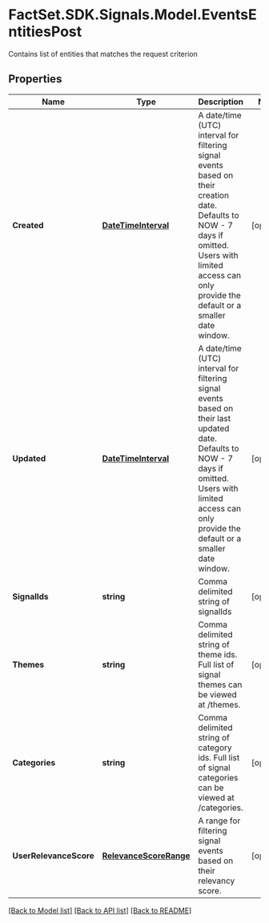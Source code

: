 # FactSet.SDK.Signals.Model.EventsEntitiesPost
Contains list of entities that matches the request criterion

## Properties

Name | Type | Description | Notes
------------ | ------------- | ------------- | -------------
**Created** | [**DateTimeInterval**](DateTimeInterval.md) | A date/time (UTC) interval for filtering signal events based on their creation date. Defaults to NOW - 7 days if omitted. Users with limited access can only provide the default or a smaller date window. | [optional] 
**Updated** | [**DateTimeInterval**](DateTimeInterval.md) | A date/time (UTC) interval for filtering signal events based on their last updated date. Defaults to NOW - 7 days if omitted. Users with limited access can only provide the default or a smaller date window. | [optional] 
**SignalIds** | **string** | Comma delimited string of signalIds | [optional] 
**Themes** | **string** | Comma delimited string of theme ids. Full list of signal themes can be viewed at /themes. | [optional] 
**Categories** | **string** | Comma delimited string of category ids. Full list of signal categories can be viewed at /categories. | [optional] 
**UserRelevanceScore** | [**RelevanceScoreRange**](RelevanceScoreRange.md) | A range for filtering signal events based on their relevancy score. | [optional] 

[[Back to Model list]](../README.md#documentation-for-models) [[Back to API list]](../README.md#documentation-for-api-endpoints) [[Back to README]](../README.md)

